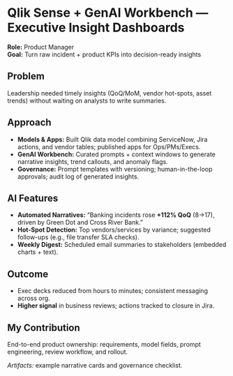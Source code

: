 # Qlik Sense + GenAI Workbench — Executive Insight Dashboards

**Role:** Product Manager  
**Goal:** Turn raw incident + product KPIs into decision-ready insights

## Problem
Leadership needed timely insights (QoQ/MoM, vendor hot-spots, asset trends) without waiting on analysts to write summaries.

## Approach
- **Models & Apps:** Built Qlik data model combining ServiceNow, Jira actions, and vendor tables; published apps for Ops/PMs/Execs.  
- **GenAI Workbench:** Curated prompts + context windows to generate narrative insights, trend callouts, and anomaly flags.  
- **Governance:** Prompt templates with versioning; human-in-the-loop approvals; audit log of generated insights.

## AI Features
- **Automated Narratives:** “Banking incidents rose **+112% QoQ** (8→17), driven by Green Dot and Cross River Bank.”  
- **Hot-Spot Detection:** Top vendors/services by variance; suggested follow-ups (e.g., file transfer SLA checks).  
- **Weekly Digest:** Scheduled email summaries to stakeholders (embedded charts + text).

## Outcome
- Exec decks reduced from hours to minutes; consistent messaging across org.  
- **Higher signal** in business reviews; actions tracked to closure in Jira.

## My Contribution
End-to-end product ownership: requirements, model fields, prompt engineering, review workflow, and rollout.

*Artifacts:* example narrative cards and governance checklist.
